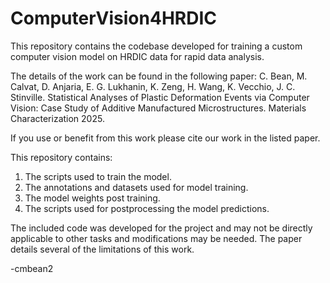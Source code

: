 # ComputerVision4HRDIC

This repository contains the codebase developed for training a custom computer vision model on HRDIC data for rapid data analysis. 

The details of the work can be found in the following paper:
C. Bean, M. Calvat, D. Anjaria, E. G. Lukhanin, K. Zeng, H. Wang, K. Vecchio, J. C. Stinville. Statistical Analyses of Plastic Deformation Events via Computer Vision: Case Study of Additive Manufactured Microstructures. Materials Characterization 2025.

If you use or benefit from this work please cite our work in the listed paper. 

This repository contains:
1) The scripts used to train the model.
2) The annotations and datasets used for model training. 
3) The model weights post training.
4) The scripts used for postprocessing the model predictions.

The included code was developed for the project and may not be directly applicable to other tasks and modifications may be needed. The paper details several of the limitations of this work. 

-cmbean2
